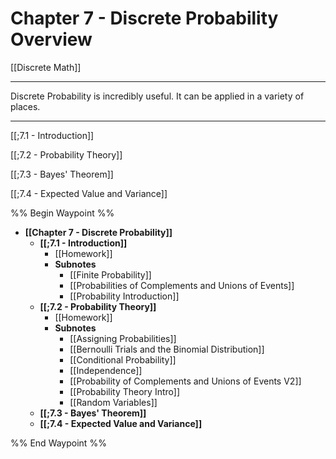 # Chapter 7 - Discrete Probability Overview

[[Discrete Math]]

---

Discrete Probability is incredibly useful. It can be applied in a variety of places.

---

[[;7.1 - Introduction]]

[[;7.2 - Probability Theory]]

[[;7.3 - Bayes' Theorem]]

[[;7.4 - Expected Value and Variance]]


%% Begin Waypoint %%
- **[[Chapter 7 - Discrete Probability]]**
	- **[[;7.1 - Introduction]]**
		- [[Homework]]
		- **Subnotes**
			- [[Finite Probability]]
			- [[Probabilities of Complements and Unions of Events]]
			- [[Probability Introduction]]
	- **[[;7.2 - Probability Theory]]**
		- [[Homework]]
		- **Subnotes**
			- [[Assigning Probabilities]]
			- [[Bernoulli Trials and the Binomial Distribution]]
			- [[Conditional Probability]]
			- [[Independence]]
			- [[Probability of Complements and Unions of Events V2]]
			- [[Probability Theory Intro]]
			- [[Random Variables]]
	- **[[;7.3 - Bayes' Theorem]]**
	- **[[;7.4 - Expected Value and Variance]]**

%% End Waypoint %%
